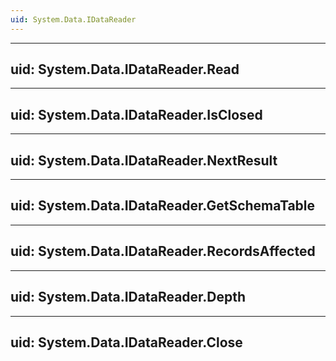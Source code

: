 ```yaml
---
uid: System.Data.IDataReader
---
```


---
uid: System.Data.IDataReader.Read
---

---
uid: System.Data.IDataReader.IsClosed
---

---
uid: System.Data.IDataReader.NextResult
---

---
uid: System.Data.IDataReader.GetSchemaTable
---

---
uid: System.Data.IDataReader.RecordsAffected
---

---
uid: System.Data.IDataReader.Depth
---

---
uid: System.Data.IDataReader.Close
---
